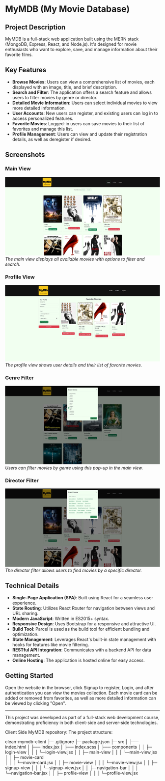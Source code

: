 # MyMDB (My Movie Database)

## Project Description

MyMDB is a full-stack web application built using the MERN stack (MongoDB, Express, React, and Node.js). It's designed for movie enthusiasts who want to explore, save, and manage information about their favorite films.

## Key Features

- **Browse Movies**: Users can view a comprehensive list of movies, each displayed with an image, title, and brief description.
- **Search and Filter**: The application offers a search feature and allows users to filter movies by genre or director.
- **Detailed Movie Information**: Users can select individual movies to view more detailed information.
- **User Accounts**: New users can register, and existing users can log in to access personalized features.
- **Favorite Movies**: Logged-in users can save movies to their list of favorites and manage this list.
- **Profile Management**: Users can view and update their registration details, as well as deregister if desired.

## Screenshots

### Main View
![Main View](img/Screenshot1.jpg)
*The main view displays all available movies with options to filter and search.*

### Profile View
![Profile View](img/Screenshot2.jpg)
*The profile view shows user details and their list of favorite movies.*

### Genre Filter
![Genre Filter](img/Screenshot3.jpg)
*Users can filter movies by genre using this pop-up in the main view.*

### Director Filter
![Director Filter](img/Screenshot4.jpg)
*The director filter allows users to find movies by a specific director.*

## Technical Details

- **Single-Page Application (SPA)**: Built using React for a seamless user experience.
- **State Routing**: Utilizes React Router for navigation between views and URL sharing.
- **Modern JavaScript**: Written in ES2015+ syntax.
- **Responsive Design**: Uses Bootstrap for a responsive and attractive UI.
- **Build Tool**: Parcel is used as the build tool for efficient bundling and optimization.
- **State Management**: Leverages React's built-in state management with hooks for features like movie filtering.
- **RESTful API Integration**: Communicates with a backend API for data management.
- **Online Hosting**: The application is hosted online for easy access.

## Getting Started

Open the website in the browser, click Signup to register, Login, and after authentication you can view the movies collection.
Each movie card can be added or removed from favorites, as well as more detailed information can be viewed by clicking "Open".

---

This project was developed as part of a full-stack web development course, demonstrating proficiency in both client-side and server-side technologies.

Client Side MyMDB repository:
The project structure:

clean-mymdb-client
├─ .gitignore
├─ package.json
├─ src
│ ├── index.html
│ ├── index.jsx
│ ├── index.scss
│ ├── components
│ │ ├─ login-view
│ │ │ └─login-view.jsx
│ │ ├─ main-view
│ │ │ └─main-view.jsx
│ │ ├─ movie-card  
│ │ │ └─movie-card.jsx
│ │ ├─ movie-view 
│ │ │ └─movie-view.jsx
│ │ ├─ signup-view 
│ │ │ └─signup-view.jsx
│ │ ├─ navigation-bar
│ │ │ └─navigation-bar.jsx
│ │ ├─ profile-view
│ │ │ └─profile-view.jsx
